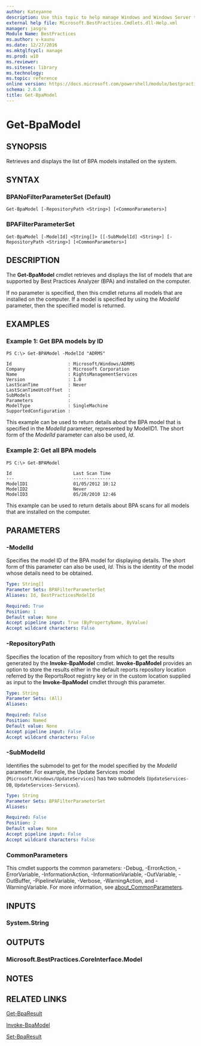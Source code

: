 ```yaml
---
author: Kateyanne
description: Use this topic to help manage Windows and Windows Server technologies with Windows PowerShell.
external help file: Microsoft.BestPractices.Cmdlets.dll-Help.xml
manager: jasgro
Module Name: BestPractices
ms.author: v-kaunu
ms.date: 12/27/2016
ms.mktglfcycl: manage
ms.prod: w10
ms.reviewer: 
ms.sitesec: library
ms.technology: 
ms.topic: reference
online version: https://docs.microsoft.com/powershell/module/bestpractices/get-bpamodel?view=windowsserver2022-ps&wt.mc_id=ps-gethelp
schema: 2.0.0
title: Get-BpaModel
---
```


# Get-BpaModel

## SYNOPSIS
Retrieves and displays the list of BPA models installed on the system.

## SYNTAX

### BPANoFilterParameterSet (Default)
```
Get-BpaModel [-RepositoryPath <String>] [<CommonParameters>]
```

### BPAFilterParameterSet
```
Get-BpaModel [-ModelId] <String[]> [[-SubModelId] <String>] [-RepositoryPath <String>] [<CommonParameters>]
```

## DESCRIPTION
The **Get-BpaModel** cmdlet retrieves and displays the list of models that are supported by Best Practices Analyzer (BPA) and installed on the computer.

If no parameter is specified, then this cmdlet returns all models that are installed on the computer.
If a model is specified by using the *ModelId* parameter, then the specified model is returned.

## EXAMPLES

### Example 1: Get BPA models by ID
```
PS C:\> Get-BPAModel -ModelId "ADRMS"

Id                     : Microsoft/Windows/ADRMS 
Company                : Microsoft Corporation 
Name                   : RightsManagementServices 
Version                : 1.0 
LastScanTime           : Never 
LastScanTimeUtcOffset  : 
SubModels              : 
Parameters             : 
ModelType              : SingleMachine 
SupportedConfiguration :
```

This example can be used to return details about the BPA model that is specified in the *ModelId* parameter, represented by ModelID1.
The short form of the *ModelId* parameter can also be used, *Id*.

### Example 2: Get all BPA models
```
PS C:\> Get-BPAModel

Id                       Last Scan Time 
---                      -------------- 
ModelID1                 01/05/2012 10:12 
ModelID2                 Never 
ModelID3                 05/20/2010 12:46
```

This example can be used to return details about BPA scans for all models that are installed on the computer.

## PARAMETERS

### -ModelId
Specifies the model ID of the BPA model for displaying details.
The short form of this parameter can also be used, *Id*.
This is the identity of the model whose details need to be obtained.

```yaml
Type: String[]
Parameter Sets: BPAFilterParameterSet
Aliases: Id, BestPracticesModelId

Required: True
Position: 1
Default value: None
Accept pipeline input: True (ByPropertyName, ByValue)
Accept wildcard characters: False
```

### -RepositoryPath
Specifies the location of the repository from which to get the results generated by the **Invoke-BpaModel** cmdlet.
**Invoke-BpaModel** provides an option to store the results either in the default reports repository location referred by the ReportsRoot registry key or in the custom location supplied as input to the **Invoke-BpaModel** cmdlet through this parameter.

```yaml
Type: String
Parameter Sets: (All)
Aliases: 

Required: False
Position: Named
Default value: None
Accept pipeline input: False
Accept wildcard characters: False
```

### -SubModelId
Identifies the submodel to get for the model specified by the *ModelId* parameter.
For example, the Update Services model (`Microsoft/Windows/UpdateServices`) has two submodels (`UpdateServices-DB`, `UpdateServices-Services`).

```yaml
Type: String
Parameter Sets: BPAFilterParameterSet
Aliases: 

Required: False
Position: 2
Default value: None
Accept pipeline input: False
Accept wildcard characters: False
```

### CommonParameters
This cmdlet supports the common parameters: -Debug, -ErrorAction, -ErrorVariable, -InformationAction, -InformationVariable, -OutVariable, -OutBuffer, -PipelineVariable, -Verbose, -WarningAction, and -WarningVariable. For more information, see [about_CommonParameters](https://go.microsoft.com/fwlink/?LinkID=113216).

## INPUTS

### System.String

## OUTPUTS

### Microsoft.BestPractices.CoreInterface.Model

## NOTES

## RELATED LINKS

[Get-BpaResult](./Get-BpaResult.md)

[Invoke-BpaModel](./Invoke-BpaModel.md)

[Set-BpaResult](./Set-BpaResult.md)

